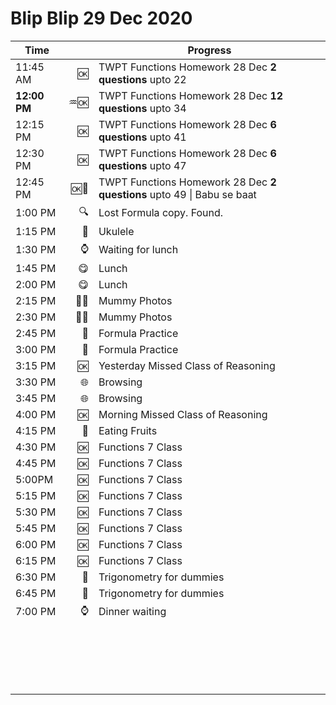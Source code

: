 # Blip Blip 29 Dec 2020

| Time         |                | Progress                                                     |
| ------------ | -------------: | ------------------------------------------------------------ |
| 11:45 AM     |           :ok: | TWPT Functions Homework 28 Dec **2 questions** upto 22       |
| **12:00 PM** | :aquarius::ok: | TWPT Functions Homework 28 Dec **12 questions** upto 34      |
| 12:15 PM     |           :ok: | TWPT Functions Homework 28 Dec **6 questions** upto 41       |
| 12:30 PM     |              🆗 | TWPT Functions Homework 28 Dec **6 questions** upto 47       |
| 12:45 PM     |             🆗💛 | TWPT Functions Homework 28 Dec **2 questions** upto 49 \| Babu se baat |
| 1:00 PM      |              🔍 | Lost Formula copy. Found.                                    |
| 1:15 PM      |              🎸 | Ukulele                                                      |
| 1:30 PM      |              ⌚ | Waiting for lunch                                            |
| 1:45 PM      |              😋 | Lunch                                                        |
| 2:00 PM      |              😋 | Lunch                                                        |
| 2:15 PM      |             👩‍👧 | Mummy Photos                                                 |
| 2:30 PM      |             👩‍👧 | Mummy Photos                                                 |
| 2:45 PM      |              🧠 | Formula Practice                                             |
| 3:00 PM      |              🧠 | Formula Practice                                             |
| 3:15 PM      |              🆗 | Yesterday Missed Class of Reasoning                          |
| 3:30 PM      |              🌐 | Browsing                                                     |
| 3:45 PM      |              🌐 | Browsing                                                     |
| 4:00 PM      |              🆗 | Morning Missed Class of Reasoning                            |
| 4:15 PM      |              🥝 | Eating Fruits                                                |
| 4:30 PM      |              🆗 | Functions 7 Class                                            |
| 4:45 PM      |              🆗 | Functions 7 Class                                            |
| 5:00PM       |              🆗 | Functions 7 Class                                            |
| 5:15 PM      |              🆗 | Functions 7 Class                                            |
| 5:30 PM      |              🆗 | Functions 7 Class                                            |
| 5:45 PM      |              🆗 | Functions 7 Class                                            |
| 6:00 PM      |              🆗 | Functions 7 Class                                            |
| 6:15 PM      |              🆗 | Functions 7 Class                                            |
| 6:30 PM      |              📕 | Trigonometry for dummies                                     |
| 6:45 PM      |              📕 | Trigonometry for dummies                                     |
| 7:00 PM      |              ⌚ | Dinner waiting                                               |
|              |                |                                                              |
|              |                |                                                              |
|              |                |                                                              |
|              |                |                                                              |
|              |                |                                                              |
|              |                |                                                              |
|              |                |                                                              |
|              |                |                                                              |
|              |                |                                                              |
|              |                |                                                              |
|              |                |                                                              |
|              |                |                                                              |
|              |                |                                                              |
|              |                |                                                              |
|              |                |                                                              |
|              |                |                                                              |
|              |                |                                                              |
|              |                |                                                              |
|              |                |                                                              |

